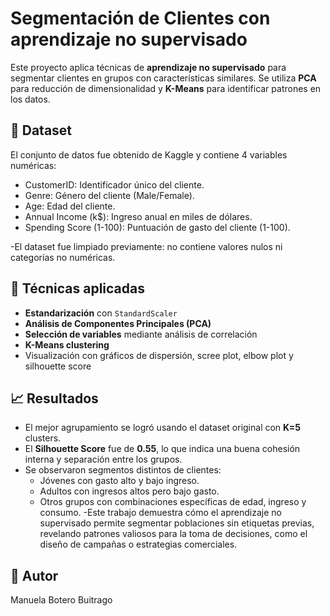 # Segmentación de Clientes con aprendizaje no supervisado

Este proyecto aplica técnicas de **aprendizaje no supervisado** para segmentar clientes en grupos con características similares. 
Se utiliza **PCA** para reducción de dimensionalidad y **K-Means** para identificar patrones en los datos.

## 📂 Dataset

El conjunto de datos fue obtenido de Kaggle y contiene 4 variables numéricas:
- CustomerID: Identificador único del cliente.
- Genre: Género del cliente (Male/Female).
- Age: Edad del cliente.
- Annual Income (k$): Ingreso anual en miles de dólares.
- Spending Score (1-100): Puntuación de gasto del cliente (1-100).

-El dataset fue limpiado previamente: no contiene valores nulos ni categorías no numéricas.


## 🧪 Técnicas aplicadas

- **Estandarización** con `StandardScaler`
- **Análisis de Componentes Principales (PCA)**
- **Selección de variables** mediante análisis de correlación
- **K-Means clustering**
- Visualización con gráficos de dispersión, scree plot, elbow plot y silhouette score

## 📈 Resultados

- El mejor agrupamiento se logró usando el dataset original con **K=5** clusters.
- El **Silhouette Score** fue de **0.55**, lo que indica una buena cohesión interna y separación entre los grupos.
- Se observaron segmentos distintos de clientes:
  - Jóvenes con gasto alto y bajo ingreso.
  - Adultos con ingresos altos pero bajo gasto.
  - Otros grupos con combinaciones específicas de edad, ingreso y consumo.
 -Este trabajo demuestra cómo el aprendizaje no supervisado permite segmentar poblaciones sin etiquetas previas, revelando patrones valiosos para la toma de decisiones, como el diseño de campañas o estrategias comerciales.

## 👤 Autor
Manuela Botero Buitrago
